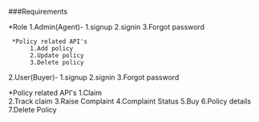 ###Requirements

*Role
1.Admin(Agent)-
   1.signup
   2.signin
   3.Forgot password

     *Policy related API's
          1.Add policy
          2.Update policy
          3.Delete policy

2.User(Buyer)-
   1.signup
   2.signin
   3.Forgot password


   *Policy related API's
      1.Claim  
      2.Track claim
      3.Raise Complaint
      4.Complaint Status
      5.Buy
      6.Policy details
      7.Delete Policy
      

      


